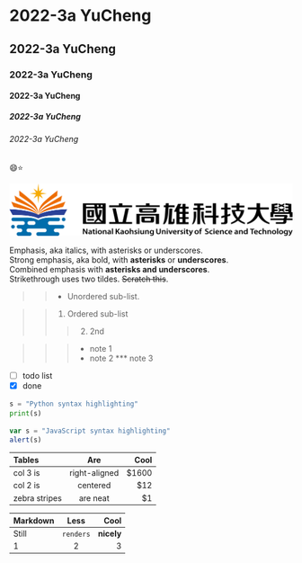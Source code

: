 # 2022-3a YuCheng
## 2022-3a YuCheng
### 2022-3a YuCheng
#### 2022-3a YuCheng
##### 2022-3a YuCheng
###### 2022-3a YuCheng

😄⭐

![nkust](nkust.png "高科大")

Emphasis, aka italics, with asterisks or underscores.<br>
Strong emphasis, aka bold, with **asterisks** or **underscores**.<br>
Combined emphasis with **asterisks and underscores**.<br>
Strikethrough uses two tildes. ~~Scratch this~~.

>>* Unordered sub-list.

>>1. Ordered sub-list
>>>2. 2nd

>>>* note 1
>>>* note 2
*** note 3

- [ ] todo list
- [x] done

```python
s = "Python syntax highlighting"
print(s)
```

```javascript
var s = "JavaScript syntax highlighting"
alert(s)
```

| Tables   | Are | Cool |
| :------  | :-: | ----:|
| col 3 is | right-aligned  | $1600 |
| col 2 is | centered  | $12 |
| zebra stripes | are neat  | $1 |

| Markdown | Less | Cool |
| :--------| :--: | ----:|
| Still | `renders` | **nicely** |
| 1 | 2 | 3 |
